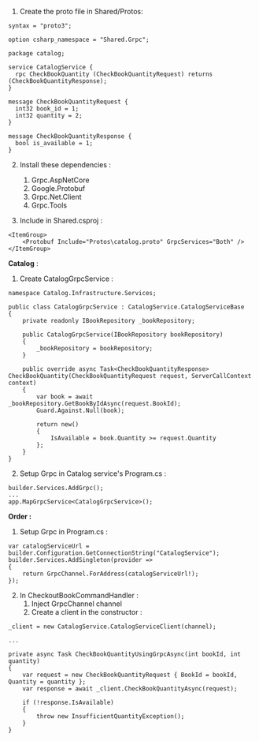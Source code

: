 
1. Create the proto file in Shared/Protos:

```
syntax = "proto3";

option csharp_namespace = "Shared.Grpc";

package catalog;

service CatalogService {
  rpc CheckBookQuantity (CheckBookQuantityRequest) returns (CheckBookQuantityResponse);
}

message CheckBookQuantityRequest {
  int32 book_id = 1;
  int32 quantity = 2;
}

message CheckBookQuantityResponse {
  bool is_available = 1;
}
```

2. Install these dependencies :
	1. Grpc.AspNetCore
	2. Google.Protobuf
	3. Grpc.Net.Client
	4. Grpc.Tools

3. Include in Shared.csproj :
```
<ItemGroup>
	<Protobuf Include="Protos\catalog.proto" GrpcServices="Both" />
</ItemGroup>
```

__Catalog__ :

1. Create CatalogGrpcService :
```
namespace Catalog.Infrastructure.Services;

public class CatalogGrpcService : CatalogService.CatalogServiceBase
{
    private readonly IBookRepository _bookRepository;

    public CatalogGrpcService(IBookRepository bookRepository)
    {
        _bookRepository = bookRepository;
    }

    public override async Task<CheckBookQuantityResponse> CheckBookQuantity(CheckBookQuantityRequest request, ServerCallContext context)
    {
        var book = await _bookRepository.GetBookByIdAsync(request.BookId);
        Guard.Against.Null(book);

        return new()
        {
            IsAvailable = book.Quantity >= request.Quantity
        };
    }
}

```

2. Setup Grpc in Catalog service's Program.cs :
```
builder.Services.AddGrpc();
...
app.MapGrpcService<CatalogGrpcService>();
```

__Order :__
1. Setup Grpc in Program.cs :
```
var catalogServiceUrl = builder.Configuration.GetConnectionString("CatalogService");
builder.Services.AddSingleton(provider =>
{
    return GrpcChannel.ForAddress(catalogServiceUrl!);
});
```
2. In CheckoutBookCommandHandler :
	1. Inject GrpcChannel channel
	2. Create a client in the constructor :
```
_client = new CatalogService.CatalogServiceClient(channel);

...

private async Task CheckBookQuantityUsingGrpcAsync(int bookId, int quantity)
{
    var request = new CheckBookQuantityRequest { BookId = bookId, Quantity = quantity };
    var response = await _client.CheckBookQuantityAsync(request);

    if (!response.IsAvailable)
    {
        throw new InsufficientQuantityException();
    }
}
```
